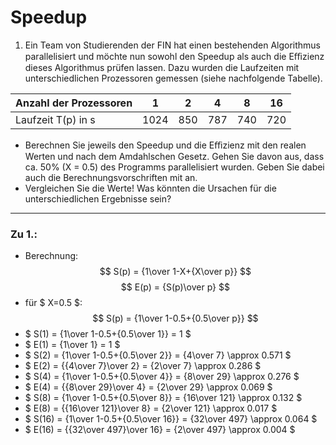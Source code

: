 # Speedup
1. Ein Team von Studierenden der FIN hat einen bestehenden Algorithmus parallelisiert und möchte nun sowohl den Speedup als auch die Eﬃzienz dieses Algorithmus prüfen lassen. Dazu wurden die Laufzeiten mit unterschiedlichen Prozessoren gemessen (siehe nachfolgende Tabelle).

| Anzahl der Prozessoren | 1    | 2   | 4   | 8   | 16  |
| ---------------------- | ---- | --- | --- | --- | --- |
| Laufzeit T(p) in s     | 1024 | 850 | 787 | 740 | 720 |

- Berechnen Sie jeweils den Speedup und die Eﬃzienz mit den realen Werten und nach dem Amdahlschen Gesetz. Gehen Sie davon aus, dass ca. 50% (X = 0.5) des Programms parallelisiert wurden. Geben Sie dabei auch die Berechnungsvorschriften mit an.
- Vergleichen Sie die Werte! Was könnten die Ursachen für die unterschiedlichen Ergebnisse sein?
---
### Zu 1.:
- Berechnung:
$$ S(p) = {1\over 1-X+{X\over p}} $$
$$ E(p) = {S(p)\over p} $$
- für $ X=0.5 $: $$ S(p) = {1\over 1-0.5+{0.5\over p}} $$
- $ S(1) = {1\over 1-0.5+{0.5\over 1}} = 1 $
- $ E(1) = {1\over 1} = 1 $
- $ S(2) = {1\over 1-0.5+{0.5\over 2}} = {4\over 7} \approx 0.571 $
- $ E(2) = {{4\over 7}\over 2} = {2\over 7} \approx 0.286 $
- $ S(4) = {1\over 1-0.5+{0.5\over 4}} = {8\over 29} \approx 0.276 $
- $ E(4) = {{8\over 29}\over 4} = {2\over 29} \approx 0.069 $
- $ S(8) = {1\over 1-0.5+{0.5\over 8}} = {16\over 121} \approx 0.132 $
- $ E(8) = {{16\over 121}\over 8} = {2\over 121} \approx 0.017 $
- $ S(16) = {1\over 1-0.5+{0.5\over 16}} = {32\over 497} \approx 0.064 $
- $ E(16) = {{32\over 497}\over 16} = {2\over 497} \approx 0.004 $
